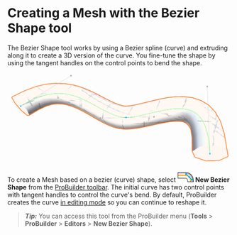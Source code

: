 # Creating a Mesh with the Bezier Shape tool

The Bezier Shape tool works by using a Bezier spline (curve) and extruding along it to create a 3D version of the curve. You fine-tune the shape by using the tangent handles on the control points to bend the shape.

![Default Bezier Shape](images/BezierShape_HeaderImage.png)

To create a Mesh based on a bezier (curve) shape, select ![Bezier Shape icon](images/icons/NewBezierSpline.png) **New Bezier Shape** from the [ProBuilder toolbar](toolbar.md). The initial curve has two control points with tangent handles to control the curve's bend. By default, ProBuilder creates the curve [in editing mode](bezier.md) so you can continue to reshape it.

> ***Tip:*** You can access this tool from the ProBuilder menu (**Tools** > **ProBuilder** > **Editors** > **New Bezier Shape**).